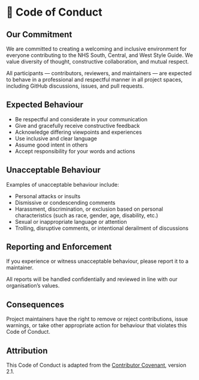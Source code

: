 # 🌟 Code of Conduct

## Our Commitment

We are committed to creating a welcoming and inclusive environment for everyone contributing to the NHS South, Central, and West Style Guide. We value diversity of thought, constructive collaboration, and mutual respect.

All participants — contributors, reviewers, and maintainers — are expected to behave in a professional and respectful manner in all project spaces, including GitHub discussions, issues, and pull requests.

## Expected Behaviour

- Be respectful and considerate in your communication
- Give and gracefully receive constructive feedback
- Acknowledge differing viewpoints and experiences
- Use inclusive and clear language
- Assume good intent in others
- Accept responsibility for your words and actions

## Unacceptable Behaviour

Examples of unacceptable behaviour include:

- Personal attacks or insults
- Dismissive or condescending comments
- Harassment, discrimination, or exclusion based on personal characteristics (such as race, gender, age, disability, etc.)
- Sexual or inappropriate language or attention
- Trolling, disruptive comments, or intentional derailment of discussions

## Reporting and Enforcement

If you experience or witness unacceptable behaviour, please report it to a maintainer.

All reports will be handled confidentially and reviewed in line with our organisation’s values.

## Consequences

Project maintainers have the right to remove or reject contributions, issue warnings, or take other appropriate action for behaviour that violates this Code of Conduct.

## Attribution

This Code of Conduct is adapted from the [Contributor Covenant](https://www.contributor-covenant.org), version 2.1.